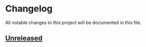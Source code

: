 # Changelog

All notable changes to this project will be documented in this file.

## [Unreleased](https://github.com/figuren-theater/ft-site-editing/compare/1.2.2...HEAD)



